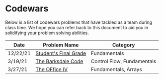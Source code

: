 # Codewars

Below is a list of codewars problems that have tackled as a team during class time. We hope you can refer back to this document to aid you in solidifying your problem solving abilities.

| Date | Problem Name | Category |
| ---- | ------------ | -------- |
| 12/22/21 | [Student's Final Grade](https://www.codewars.com/kata/5ad0d8356165e63c140014d4/train/javascript) | Fundamentals |
| 3/19/21 | [The Barksdale Code](https://www.codewars.com/kata/573d498eb90ccf20a000002a) | Control Flow, Fundamentals|
| 3/27/21 | [The OFfice IV](https://www.codewars.com/kata/57f604a21bd4fe771b00009c/) | Fundamentals, Arrays |
